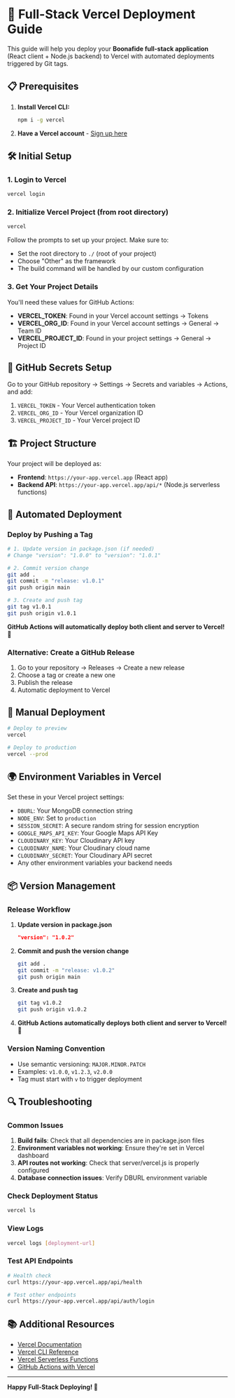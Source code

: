 # 🚀 Full-Stack Vercel Deployment Guide

This guide will help you deploy your **Boonafide full-stack application** (React client + Node.js backend) to Vercel with automated deployments triggered by Git tags.

## 📋 Prerequisites

1. **Install Vercel CLI:**
   ```bash
   npm i -g vercel
   ```

2. **Have a Vercel account** - [Sign up here](https://vercel.com/signup)

## 🛠️ Initial Setup

### 1. Login to Vercel
```bash
vercel login
```

### 2. Initialize Vercel Project (from root directory)
```bash
vercel
```

Follow the prompts to set up your project. Make sure to:
- Set the root directory to `./` (root of your project)
- Choose "Other" as the framework
- The build command will be handled by our custom configuration

### 3. Get Your Project Details

You'll need these values for GitHub Actions:

- **VERCEL_TOKEN**: Found in your Vercel account settings → Tokens
- **VERCEL_ORG_ID**: Found in your Vercel account settings → General → Team ID
- **VERCEL_PROJECT_ID**: Found in your project settings → General → Project ID

## 🔐 GitHub Secrets Setup

Go to your GitHub repository → Settings → Secrets and variables → Actions, and add:

1. `VERCEL_TOKEN` - Your Vercel authentication token
2. `VERCEL_ORG_ID` - Your Vercel organization ID  
3. `VERCEL_PROJECT_ID` - Your Vercel project ID

## 🏗️ Project Structure

Your project will be deployed as:

- **Frontend**: `https://your-app.vercel.app` (React app)
- **Backend API**: `https://your-app.vercel.app/api/*` (Node.js serverless functions)

## 🚀 Automated Deployment

### Deploy by Pushing a Tag

```bash
# 1. Update version in package.json (if needed)
# Change "version": "1.0.0" to "version": "1.0.1"

# 2. Commit version change
git add .
git commit -m "release: v1.0.1"
git push origin main

# 3. Create and push tag
git tag v1.0.1
git push origin v1.0.1
```

**GitHub Actions will automatically deploy both client and server to Vercel!** 🎉

### Alternative: Create a GitHub Release

1. Go to your repository → Releases → Create a new release
2. Choose a tag or create a new one
3. Publish the release
4. Automatic deployment to Vercel

## 🔧 Manual Deployment

```bash
# Deploy to preview
vercel

# Deploy to production
vercel --prod
```

## 🌍 Environment Variables in Vercel

Set these in your Vercel project settings:

- `DBURL`: Your MongoDB connection string
- `NODE_ENV`: Set to `production`
- `SESSION_SECRET`: A secure random string for session encryption
- `GOOGLE_MAPS_API_KEY`: Your Google Maps API Key
- `CLOUDINARY_KEY`: Your Cloudinary API key
- `CLOUDINARY_NAME`: Your Cloudinary cloud name
- `CLOUDINARY_SECRET`: Your Cloudinary API secret
- Any other environment variables your backend needs

## 📦 Version Management

### Release Workflow

1. **Update version in package.json**
   ```json
   "version": "1.0.2"
   ```

2. **Commit and push the version change**
   ```bash
   git add .
   git commit -m "release: v1.0.2"
   git push origin main
   ```

3. **Create and push tag**
   ```bash
   git tag v1.0.2
   git push origin v1.0.2
   ```

4. **GitHub Actions automatically deploys both client and server to Vercel!** 🚀

### Version Naming Convention

- Use semantic versioning: `MAJOR.MINOR.PATCH`
- Examples: `v1.0.0`, `v1.2.3`, `v2.0.0`
- Tag must start with `v` to trigger deployment

## 🔍 Troubleshooting

### Common Issues

1. **Build fails**: Check that all dependencies are in package.json files
2. **Environment variables not working**: Ensure they're set in Vercel dashboard
3. **API routes not working**: Check that server/vercel.js is properly configured
4. **Database connection issues**: Verify DBURL environment variable

### Check Deployment Status

```bash
vercel ls
```

### View Logs

```bash
vercel logs [deployment-url]
```

### Test API Endpoints

```bash
# Health check
curl https://your-app.vercel.app/api/health

# Test other endpoints
curl https://your-app.vercel.app/api/auth/login
```

## 📚 Additional Resources

- [Vercel Documentation](https://vercel.com/docs)
- [Vercel CLI Reference](https://vercel.com/docs/cli)
- [Vercel Serverless Functions](https://vercel.com/docs/functions)
- [GitHub Actions with Vercel](https://vercel.com/docs/deployments/git)

---

**Happy Full-Stack Deploying! 🎉**
